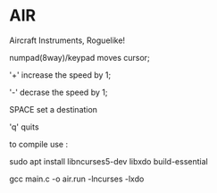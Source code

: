 # AIR

Aircraft Instruments, Roguelike!

numpad(8way)/keypad moves cursor;

'+' increase the speed by 1;

'-' decrase the speed by 1;

SPACE set a destination

'q' quits 

to compile use :

sudo apt install libncurses5-dev libxdo build-essential 

gcc main.c -o air.run -lncurses -lxdo
